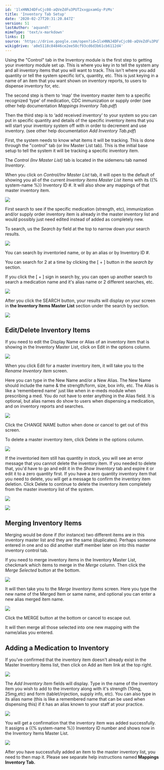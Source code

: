```yaml
---
id: '1lxHNNJ4DFvCjc08-aQVeZdFu3PUT2xxgpxamGy-PzMs'
title: 'Inventory Tab Setup'
date: '2020-02-27T20:31:20.847Z'
version: 51
lastAuthor: 'aquandt'
mimeType: 'text/x-markdown'
links: []
source: 'https://drive.google.com/open?id=1lxHNNJ4DFvCjc08-aQVeZdFu3PUT2xxgpxamGy-PzMs'
wikigdrive: 'a0e5118c84846ce2ee58cf93cd6d3b61cb6112d4'
---
```

Using the "Control" tab in the Inventory module is the first step to getting your inventory module set up. This is where you key in to tell the system any and all inventory items that you will want to track. This isn't where you add quantity or tell the system specific lot's, quantity, etc. This is just keying in a name of an item that you want shown on inventory reports, to users to dispense inventory for, etc.

The second step is them to ‘map' the inventory master item to a specific recognized ‘type' of medication, CDC immunization or supply order (see other help documentation *Mappings Inventory Tab.pdf*)

Then the third step is to ‘add received inventory' to your system so you can put in specific quantity and details of the specific inventory items that you will start your inventory system off with in order to decrement and use inventory. (see other help documentation *Add Inventory Tab.pdf*)

First, the system needs to know what items it will be tracking. This is done through the "control" tab (or Inv Master List tab). This is the initial base setup to tell the system it will be tracking a specific inventory item.

The *Control (Inv Master List)* tab is located in the sidemenu tab named *Inventory*.

When you click on *Control/Inv Master List* tab, it will open to the default of showing you all of the current *Inventory Items Master List* items with its {{% system-name %}} Inventory ID #. It will also show any mappings of that master inventory item.

![](../inventory-tab-setup.assets/7b512e8c71eca76a8f6395f7238d91ef.png)

First search to see if the specific medication (strength, etc), immunization and/or supply order inventory item is already in the master inventory list and would possibly just need edited instead of added as completely new.

To search, us the *Search by* field at the top to narrow down your search results.

![](../inventory-tab-setup.assets/0ef22408eaa26acb51c812c98148e857.png)

You can search by inventoried name, or by an alias or by Inventory ID #.

You can search for 2 at a time by clicking the [ + ] button in the *search by* section.

If you click the [ + ] sign in search by, you can open up another search to search a medication name and it's alias name or 2 different searches, etc.

![](../inventory-tab-setup.assets/d8ea3dd5be1feb9f2658d00936757c13.png)

After you click the SEARCH button, your results will display on your screen in **the Inventory Items Master List** section under the search by section.

![](../inventory-tab-setup.assets/5621773935984fc6a553543d2e56c480.png)

## Edit/Delete Inventory Items

If you need to edit the Display Name or Alias of an inventory item that is showing in the Inventory Master List, click on Edit in the options column.

![](../inventory-tab-setup.assets/fa5e03c538a1c880a44e8f37959cc35f.png)

When you click Edit for a master inventory item, it will take you to the *Rename Inventory Item* screen.

Here you can type in the New Name and/or a New Alias. The New Name should include the name & the strength/form, size, box info, etc. The Alias is like a ‘remembered name' just like when in e-meds module when prescribing a med. You do not have to enter anything in the Alias field. It is optional, but alias names do show to users when dispensing a medication, and on inventory reports and searches.

![](../inventory-tab-setup.assets/a223e93feea47f14b33e8aee6bf1f8ac.png)

Click the CHANGE NAME button when done or cancel to get out of this screen.

To delete a master inventory item, click Delete in the options column.

![](../inventory-tab-setup.assets/1c413c7dc4eff8e6124858acd7c36cae.png)

If the inventoried item still has quantity in stock, you will see an error message that you cannot delete the inventory item. If you needed to delete that, you'd have to go and edit it in the *Show Inventory* tab and expire it or edit it to a zero quantity first. If you have a zero quantity inventory item that you need to delete, you will get a message to confirm the inventory item deletion. Click Delete to continue to delete the inventory item completely from the master inventory list of the system.

![](../inventory-tab-setup.assets/bd2b89142c4e08d4a253e6f766bdd177.png)

![](../inventory-tab-setup.assets/90820dc231582162138f03f200ee0d5e.png)

## Merging Inventory Items

Merging would be done if (for instance) two different items are in this inventory master list and they are the same (duplicates). Perhaps someone entered in one and so did another staff member later on into this master inventory control tab.

If you need to merge inventory items in the Inventory Master List, checkmark which items to merge in the *Merge* column. Then click the *Merge Selected* button at the bottom.

![](../inventory-tab-setup.assets/9a2e38c3e85d676c274dc88ce05e616b.png)

It will then take you to the *Merge Inventory Items* screen. Here you type the new name of the Merged Item or same name, and optional you can enter a new alias merged item name.

![](../inventory-tab-setup.assets/270936d00409fc296383797173713aea.png)

Click the MERGE button at the bottom or cancel to escape out.

It will then merge all those selected into one new mapping with the name/alias you entered.

## Adding a Medication to Inventory

If you've confirmed that the inventory item doesn't already exist in the Master Inventory Items list, then click on Add an Item link at the top right.

![](../inventory-tab-setup.assets/b0b5601b7d5983207f069990ce675b15.png)

The *Add Inventory Item* fields will display. Type in the name of the inventory item you wish to add to the inventory along with it's strength (10mg, 25mg,etc) and form (tablet/injection, supply info, etc). You can also type in its alias name (this is like a remembered name that can be used when dispensing this) if it has an alias known to your staff at your practice.

![](../inventory-tab-setup.assets/c2f63de3c83e0328babed00db7c0859e.png)

You will get a confirmation that the inventory item was added successfully. It assigns a {{% system-name %}} Inventory ID number and shows now in the Inventory Items Master List.

![](../inventory-tab-setup.assets/9e766c840ed7ed1f2551ba749cf30bef.png)

After you have successfully added an item to the master inventory list, you need to then map it. Please see separate help instructions named **Mappings Inventory Tab.**
